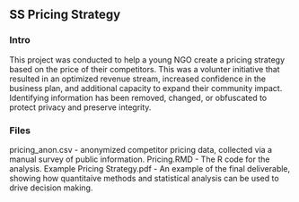 ## SS Pricing Strategy  

### Intro  
This project was conducted to help a young NGO create a pricing strategy based on the price of their competitors. This was a volunter initiative that resulted in an optimized revenue stream, increased confidence in the business plan, and additional capacity to expand their community impact. Identifying information has been removed, changed, or obfuscated to protect privacy and preserve integrity.

### Files  
pricing_anon.csv - anonymized competitor pricing data, collected via a manual survey of public information.
Pricing.RMD - The R code for the analysis.
Example Pricing Strategy.pdf - An example of the final deliverable, showing how quantitaive methods and statistical analysis can be used to drive decision making.
